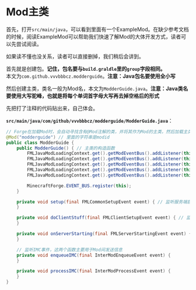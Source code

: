 # Mod主类

首先，打开`src/main/java`，可以看到里面有一个ExampleMod。在缺少参考文档的时候，阅读ExampleMod可以帮助我们快速了解Mod的大体开发方式，读者可以先尝试阅读。

如果读不懂也没关系，读者可以直接删掉，我们稍后会讲到。

首先就是创建包。**记住，包名要与`build.graldle`里的`group`字段相同。**  
本文为`com.github.vvvbbbcz.modderguide`。**注意：Java包名要使用全小写**

然后创建主类，类名一般为Mod名，本文为`ModderGuide.java`。**注意：Java类名要使用大写驼峰，也就是将每个单词首字母大写再去掉空格后的形式**

先把打了注释的代码贴出来，自己体会。

**`src/main/java/com/github/vvvbbbcz/modderguide/ModderGuide.java`**：

```java
// Forge在加载Mod时，会自动寻找含有@Mod注解的类，并将其作为Mod的主类，然后加载主类的构造函数
@Mod("modderguide") // 里面的字符串是modid
public class ModderGuide {
	public ModderGuide() { // 主类的构造函数
		FMLJavaModLoadingContext.get().getModEventBus().addListener(this::setup); // 添加事件监听，相当于事件系统概述章节中的@SubscribeEvent注解
		FMLJavaModLoadingContext.get().getModEventBus().addListener(this::enqueueIMC); // getModEventBus()方法表明这是向Mod总线添加监听
		FMLJavaModLoadingContext.get().getModEventBus().addListener(this::processIMC);
		FMLJavaModLoadingContext.get().getModEventBus().addListener(this::doClientStuff);
		FMLJavaModLoadingContext.get().getModEventBus().addListener(this::onServerStarting);

		MinecraftForge.EVENT_BUS.register(this);
	}

	private void setup(final FMLCommonSetupEvent event) { // 监听服务端启动事件
	}

	private void doClientStuff(final FMLClientSetupEvent event) { // 监听客户端启动事件
	}

	private void onServerStarting(final FMLServerStartingEvent event) { // 监听服务器启动事件
	}

	// 监听IMC事件，这两个函数主要用于Mod间发送信息
	private void enqueueIMC(final InterModEnqueueEvent event) { 
	}

	private void processIMC(final InterModProcessEvent event) {
	}
}
```

